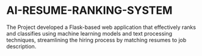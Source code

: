 # AI-RESUME-RANKING-SYSTEM
The Project developed a Flask-based web application that effectively ranks and classifies using machine learning models and text processing techniques, streamlining the hiring process by matching resumes to job description.
